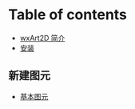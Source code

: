 # Table of contents

* [wxArt2D 简介](README.md)
* [安装](an-zhuang.md)

## 新建图元

* [基本图元](xin-jian-tu-yuan/ji-ben-tu-yuan.md)

